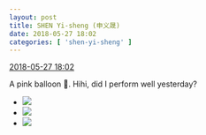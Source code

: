 ```yaml
---
layout: post
title: SHEN Yi-sheng (申义晟)
date: 2018-05-27 18:02
categories: [ 'shen-yi-sheng' ]
---
```


<div class="weibo-info">
  <a href="https://weibo.com/6507103706/GiBKdEDE4">2018-05-27 18:02</a>
</div>

A pink balloon 🎈. Hihi, did I perform well yesterday?

<!-- more -->

<ul class="weibo-pic-list-1">
  <li class="weibo-pic">
    <a href="http://wx3.sinaimg.cn/mw690/0076n8VAgy1frq1yjmy8jj30rn1entfc.jpg"><img src="http://wx3.sinaimg.cn/thumb150/0076n8VAgy1frq1yjmy8jj30rn1entfc.jpg"/></a>
  </li>
  <li class="weibo-pic">
    <a href="http://wx1.sinaimg.cn/mw690/0076n8VAgy1frq1yl77rlj30u01hcwuk.jpg"><img src="http://wx1.sinaimg.cn/thumb150/0076n8VAgy1frq1yl77rlj30u01hcwuk.jpg"/></a>
  </li>
  <li class="weibo-pic">
    <a href="http://wx3.sinaimg.cn/mw690/0076n8VAgy1frq1ymo4j0j30u01hcduz.jpg"><img src="http://wx3.sinaimg.cn/thumb150/0076n8VAgy1frq1ymo4j0j30u01hcduz.jpg"/></a>
  </li>
</ul>
